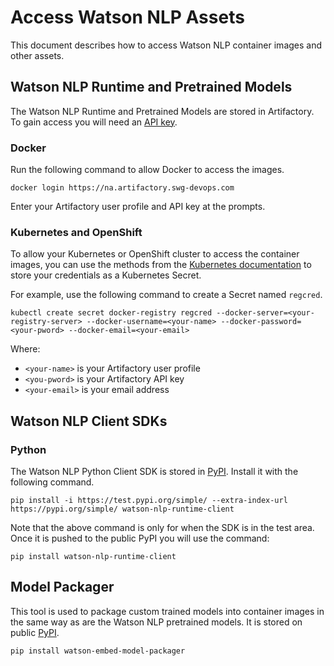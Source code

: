 # Access Watson NLP Assets

This document describes how to access Watson NLP container images and other assets.

## Watson NLP Runtime and Pretrained Models

The Watson NLP Runtime and Pretrained Models are stored in Artifactory. To gain access you will need an [API key](https://na.artifactory.swg-devops.com/ui/admin/artifactory/user_profile).

### Docker
Run the following command to allow Docker to access the images.
```
docker login https://na.artifactory.swg-devops.com
```
Enter your Artifactory user profile and API key at the prompts.

### Kubernetes and OpenShift
To allow your Kubernetes or OpenShift cluster to access the container images, you can use the methods from the [Kubernetes documentation](https://kubernetes.io/docs/tasks/configure-pod-container/pull-image-private-registry/) to store your credentials as a Kubernetes Secret. 

For example, use the following command to create a Secret named `regcred`.
```
kubectl create secret docker-registry regcred --docker-server=<your-registry-server> --docker-username=<your-name> --docker-password=<your-pword> --docker-email=<your-email>
```
Where:
- `<your-name>` is your Artifactory user profile
- `<you-pword>` is your Artifactory API key
- `<your-email>` is your email address

## Watson NLP Client SDKs
### Python
The Watson NLP Python Client SDK is stored in [PyPI](https://pypi.org/). Install it with the following command.
```
pip install -i https://test.pypi.org/simple/ --extra-index-url https://pypi.org/simple/ watson-nlp-runtime-client
```
Note that the above command is only for when the SDK is in the test area. Once it is pushed to the public PyPI you will use the command:
```
pip install watson-nlp-runtime-client
```
## Model Packager
This tool is used to package custom trained models into container images in the same way as are the Watson NLP pretrained models. It is stored on public [PyPI](https://pypi.org/).
```
pip install watson-embed-model-packager
```
